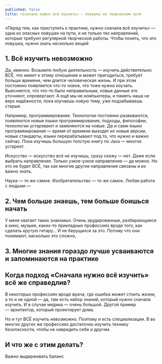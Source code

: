 ```yaml
---
published: false
title: «Сначала нужно всё изучить» — ловушка на творческом пути
---
```

«Перед тем, как приступить к практике, нужно сначала всё изучить» — одна из опасных ловушек на пути, и не только тех направлений, которые требуют регулярной творческой работы. Чтобы понять, что это ловушка, нужно знать несколько вещей

## 1. Всё изучить невозможно

Да, именно. Возьмите любую деятельность — изучить действительно ВСЁ, что имеет к этому отношение и может пригодиться, требует больше времени, чем длится человеческая жизнь. И при этом постоянно появляется что-то новое, что тоже нужно изучать. Выясняется, что что-то было неправильным, новые данные это уточняют, опровергают. А ещё мы не компьютеры, и память наша не верх надёжности, пока изучаешь новую тему, уже подзабываешь старые.

Например, программирование. Технологии постоянно развиваются, появляются новые языки программирования, подходы, философии, технологии устаревают и заменяются на новые. Да и сами языки программирования — время от времени выходят их новые версии, новые стандарты, языки перерабатывают под то, что нужно и важно сейчас. Пока изучишь большую толстую книгу по Java — многое устареет.

Искусство — искусство всё не изучишь, сразу скажу — нет. Даже если выбрать направление. Только узкое-узкое направление — да можно. Но это не будет ВСЁ, так как многие другие направления связаны и их важно знать. 

Наука — то же самое. Изобретательство — то же самое. Любая работа с людьми — 

## 2. Чем больше знаешь, тем больше боишься начать

У меня хватает таких знакомых. Очень эрудированные, разбирающиеся в кино, музыке, каких-то прикладных профессиях вроде того, как сделать крутую гитару... И не берущихся за это. Потому что они понимают, насколько это сложно, 

## 3. Многие знания гораздо лучше усваиваются и запоминаются на практике

## Когда подход «Сначала нужно всё изучить» всё же справедлив?

В некоторых профессиях вроде врача, где ошибка может стоить жизни, а то и не одной — да, там есть набор знаний, который нужно сначала изучить. И в случае медика — очень большой. Другой пример — архитектор, который проектирует дома.

Но и тут ВСЁ изучить невозможно. Поэтому и есть специализации. В во многих других же профессиях достаточно изучить технику безопасности, чтобы не навредить себе и другим. 

## И что же с этим делать?

Важно выдерживать баланс
